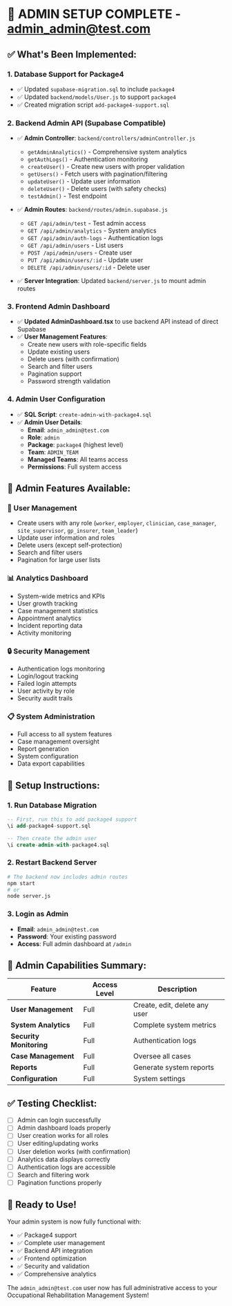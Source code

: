 # 🎯 **ADMIN SETUP COMPLETE - admin_admin@test.com**

## ✅ **What's Been Implemented:**

### **1. Database Support for Package4**
- ✅ Updated `supabase-migration.sql` to include `package4`
- ✅ Updated `backend/models/User.js` to support `package4`
- ✅ Created migration script `add-package4-support.sql`

### **2. Backend Admin API (Supabase Compatible)**
- ✅ **Admin Controller**: `backend/controllers/adminController.js`
  - `getAdminAnalytics()` - Comprehensive system analytics
  - `getAuthLogs()` - Authentication monitoring
  - `createUser()` - Create new users with proper validation
  - `getUsers()` - Fetch users with pagination/filtering
  - `updateUser()` - Update user information
  - `deleteUser()` - Delete users (with safety checks)
  - `testAdmin()` - Test endpoint

- ✅ **Admin Routes**: `backend/routes/admin.supabase.js`
  - `GET /api/admin/test` - Test admin access
  - `GET /api/admin/analytics` - System analytics
  - `GET /api/admin/auth-logs` - Authentication logs
  - `GET /api/admin/users` - List users
  - `POST /api/admin/users` - Create user
  - `PUT /api/admin/users/:id` - Update user
  - `DELETE /api/admin/users/:id` - Delete user

- ✅ **Server Integration**: Updated `backend/server.js` to mount admin routes

### **3. Frontend Admin Dashboard**
- ✅ **Updated AdminDashboard.tsx** to use backend API instead of direct Supabase
- ✅ **User Management Features**:
  - Create new users with role-specific fields
  - Update existing users
  - Delete users (with confirmation)
  - Search and filter users
  - Pagination support
  - Password strength validation

### **4. Admin User Configuration**
- ✅ **SQL Script**: `create-admin-with-package4.sql`
- ✅ **Admin User Details**:
  - **Email**: `admin_admin@test.com`
  - **Role**: `admin`
  - **Package**: `package4` (highest level)
  - **Team**: `ADMIN_TEAM`
  - **Managed Teams**: All teams access
  - **Permissions**: Full system access

## 🚀 **Admin Features Available:**

### **👥 User Management**
- Create users with any role (`worker`, `employer`, `clinician`, `case_manager`, `site_supervisor`, `gp_insurer`, `team_leader`)
- Update user information and roles
- Delete users (except self-protection)
- Search and filter users
- Pagination for large user lists

### **📊 Analytics Dashboard**
- System-wide metrics and KPIs
- User growth tracking
- Case management statistics
- Appointment analytics
- Incident reporting data
- Activity monitoring

### **🔒 Security Management**
- Authentication logs monitoring
- Login/logout tracking
- Failed login attempts
- User activity by role
- Security audit trails

### **📋 System Administration**
- Full access to all system features
- Case management oversight
- Report generation
- System configuration
- Data export capabilities

## 🔧 **Setup Instructions:**

### **1. Run Database Migration**
```sql
-- First, run this to add package4 support
\i add-package4-support.sql

-- Then create the admin user
\i create-admin-with-package4.sql
```

### **2. Restart Backend Server**
```bash
# The backend now includes admin routes
npm start
# or
node server.js
```

### **3. Login as Admin**
- **Email**: `admin_admin@test.com`
- **Password**: Your existing password
- **Access**: Full admin dashboard at `/admin`

## 🎯 **Admin Capabilities Summary:**

| Feature | Access Level | Description |
|---------|-------------|-------------|
| **User Management** | Full | Create, edit, delete any user |
| **System Analytics** | Full | Complete system metrics |
| **Security Monitoring** | Full | Authentication logs |
| **Case Management** | Full | Oversee all cases |
| **Reports** | Full | Generate system reports |
| **Configuration** | Full | System settings |

## ✅ **Testing Checklist:**

- [ ] Admin can login successfully
- [ ] Admin dashboard loads properly
- [ ] User creation works for all roles
- [ ] User editing/updating works
- [ ] User deletion works (with confirmation)
- [ ] Analytics data displays correctly
- [ ] Authentication logs are accessible
- [ ] Search and filtering work
- [ ] Pagination functions properly

## 🎉 **Ready to Use!**

Your admin system is now fully functional with:
- ✅ Package4 support
- ✅ Complete user management
- ✅ Backend API integration
- ✅ Frontend optimization
- ✅ Security and validation
- ✅ Comprehensive analytics

The `admin_admin@test.com` user now has full administrative access to your Occupational Rehabilitation Management System!

